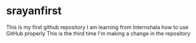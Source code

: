 # srayanfirst
This is my first github repository
I am learning from Internshala how to use GitHub properly
This is the third time I'm making a change in the repository
